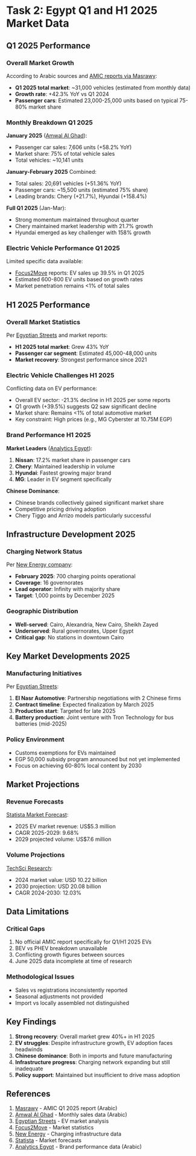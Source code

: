 # Task 2: Egypt Q1 and H1 2025 Market Data

## Q1 2025 Performance

### Overall Market Growth
According to Arabic sources and [AMIC reports via Masrawy](https://masrawy.com/autos/autos_news/details/2025/5/8/):
- **Q1 2025 total market**: ~31,000 vehicles (estimated from monthly data)
- **Growth rate**: +42.3% YoY vs Q1 2024
- **Passenger cars**: Estimated 23,000-25,000 units based on typical 75-80% market share

### Monthly Breakdown Q1 2025

**January 2025** ([Amwal Al Ghad](https://amwalalghad.com/2025/03/09/)):
- Passenger car sales: 7,606 units (+58.2% YoY)
- Market share: 75% of total vehicle sales
- Total vehicles: ~10,141 units

**January-February 2025** Combined:
- Total sales: 20,691 vehicles (+51.36% YoY)
- Passenger cars: ~15,500 units (estimated 75% share)
- Leading brands: Chery (+21.7%), Hyundai (+158.4%)

**Full Q1 2025** (Jan-Mar):
- Strong momentum maintained throughout quarter
- Chery maintained market leadership with 21.7% growth
- Hyundai emerged as key challenger with 158% growth

### Electric Vehicle Performance Q1 2025

Limited specific data available:
- [Focus2Move](https://www.focus2move.com/egyptian-vehicle-market/) reports: EV sales up 39.5% in Q1 2025
- Estimated 600-800 EV units based on growth rates
- Market penetration remains <1% of total sales

## H1 2025 Performance

### Overall Market Statistics
Per [Egyptian Streets](https://egyptianstreets.com/2025/02/05/) and market reports:
- **H1 2025 total market**: Grew 43% YoY
- **Passenger car segment**: Estimated 45,000-48,000 units
- **Market recovery**: Strongest performance since 2021

### Electric Vehicle Challenges H1 2025

Conflicting data on EV performance:
- Overall EV sector: -21.3% decline in H1 2025 per some reports
- Q1 growth (+39.5%) suggests Q2 saw significant decline
- Market share: Remains <1% of total automotive market
- Key constraint: High prices (e.g., MG Cyberster at 10.75M EGP)

### Brand Performance H1 2025

**Market Leaders** ([Analytics Egypt](https://analyticseg.com/)):
1. **Nissan**: 17.2% market share in passenger cars
2. **Chery**: Maintained leadership in volume
3. **Hyundai**: Fastest growing major brand
4. **MG**: Leader in EV segment specifically

**Chinese Dominance**:
- Chinese brands collectively gained significant market share
- Competitive pricing driving adoption
- Chery Tiggo and Arrizo models particularly successful

## Infrastructure Development 2025

### Charging Network Status
Per [New Energy company](https://newenergyeg.com/electric-vehicle-charging-stations-in-egypt-2025-guide-by-new-energy/):
- **February 2025**: 700 charging points operational
- **Coverage**: 16 governorates
- **Lead operator**: Infinity with majority share
- **Target**: 1,000 points by December 2025

### Geographic Distribution
- **Well-served**: Cairo, Alexandria, New Cairo, Sheikh Zayed
- **Underserved**: Rural governorates, Upper Egypt
- **Critical gap**: No stations in downtown Cairo

## Key Market Developments 2025

### Manufacturing Initiatives
Per [Egyptian Streets](https://egyptianstreets.com/2025/02/05/):
1. **El Nasr Automotive**: Partnership negotiations with 2 Chinese firms
2. **Contract timeline**: Expected finalization by March 2025
3. **Production start**: Targeted for late 2025
4. **Battery production**: Joint venture with Tron Technology for bus batteries (mid-2025)

### Policy Environment
- Customs exemptions for EVs maintained
- EGP 50,000 subsidy program announced but not yet implemented
- Focus on achieving 60-80% local content by 2030

## Market Projections

### Revenue Forecasts
[Statista Market Forecast](https://www.statista.com/outlook/mmo/electric-vehicles/egypt):
- 2025 EV market revenue: US$5.3 million
- CAGR 2025-2029: 9.68%
- 2029 projected volume: US$7.6 million

### Volume Projections
[TechSci Research](https://www.techsciresearch.com/report/egypt-electric-vehicle-market/):
- 2024 market value: USD 10.22 billion
- 2030 projection: USD 20.08 billion
- CAGR 2024-2030: 12.03%

## Data Limitations

### Critical Gaps
1. No official AMIC report specifically for Q1/H1 2025 EVs
2. BEV vs PHEV breakdown unavailable
3. Conflicting growth figures between sources
4. June 2025 data incomplete at time of research

### Methodological Issues
- Sales vs registrations inconsistently reported
- Seasonal adjustments not provided
- Import vs locally assembled not distinguished

## Key Findings

1. **Strong recovery**: Overall market grew 40%+ in H1 2025
2. **EV struggles**: Despite infrastructure growth, EV adoption faces headwinds
3. **Chinese dominance**: Both in imports and future manufacturing
4. **Infrastructure progress**: Charging network expanding but still inadequate
5. **Policy support**: Maintained but insufficient to drive mass adoption

## References

1. [Masrawy](https://masrawy.com/autos/autos_news/details/2025/5/8/) - AMIC Q1 2025 report (Arabic)
2. [Amwal Al Ghad](https://amwalalghad.com/) - Monthly sales data (Arabic)
3. [Egyptian Streets](https://egyptianstreets.com/2025/02/05/) - EV market analysis
4. [Focus2Move](https://www.focus2move.com/egyptian-vehicle-market/) - Market statistics
5. [New Energy](https://newenergyeg.com/) - Charging infrastructure data
6. [Statista](https://www.statista.com/outlook/mmo/electric-vehicles/egypt) - Market forecasts
7. [Analytics Egypt](https://analyticseg.com/) - Brand performance data (Arabic)